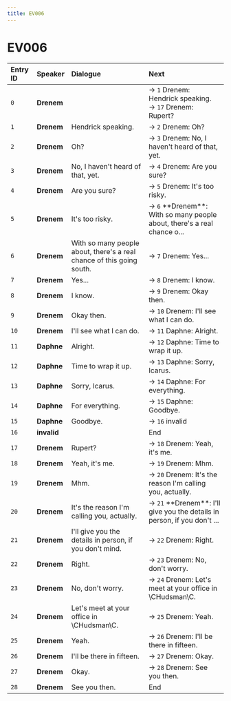 ```yaml
---
title: EV006
---
```


# EV006


| Entry ID | Speaker | Dialogue | Next |
| :------- | :------ | :------- | :------------ |
| `0` | **Drenem** |  | → `1` Drenem: Hendrick speaking\.<br>→ `17` Drenem: Rupert? |
| `1` | **Drenem** | Hendrick speaking\. | → `2` Drenem: Oh? |
| `2` | **Drenem** | Oh? | → `3` Drenem: No, I haven't heard of that, yet\. |
| `3` | **Drenem** | No, I haven't heard of that, yet\. | → `4` Drenem: Are you sure? |
| `4` | **Drenem** | Are you sure? | → `5` Drenem: It's too risky\. |
| `5` | **Drenem** | It's too risky\. | → `6` \*\*Drenem\*\*: With so many people about, there's a real chance o\.\.\. |
| `6` | **Drenem** | With so many people about, there's a real chance of this going south\. | → `7` Drenem: Yes\.\.\. |
| `7` | **Drenem** | Yes\.\.\. | → `8` Drenem: I know\. |
| `8` | **Drenem** | I know\. | → `9` Drenem: Okay then\. |
| `9` | **Drenem** | Okay then\. | → `10` Drenem: I'll see what I can do\. |
| `10` | **Drenem** | I'll see what I can do\. | → `11` Daphne: Alright\. |
| `11` | **Daphne** | Alright\. | → `12` Daphne: Time to wrap it up\. |
| `12` | **Daphne** | Time to wrap it up\. | → `13` Daphne: Sorry, Icarus\. |
| `13` | **Daphne** | Sorry, Icarus\. | → `14` Daphne: For everything\. |
| `14` | **Daphne** | For everything\. | → `15` Daphne: Goodbye\. |
| `15` | **Daphne** | Goodbye\. | → `16` invalid |
| `16` | **invalid** |  | End |
| `17` | **Drenem** | Rupert? | → `18` Drenem: Yeah, it's me\. |
| `18` | **Drenem** | Yeah, it's me\. | → `19` Drenem: Mhm\. |
| `19` | **Drenem** | Mhm\. | → `20` Drenem: It's the reason I'm calling you, actually\. |
| `20` | **Drenem** | It's the reason I'm calling you, actually\. | → `21` \*\*Drenem\*\*: I'll give you the details in person, if you don't \.\.\. |
| `21` | **Drenem** | I'll give you the details in person, if you don't mind\. | → `22` Drenem: Right\. |
| `22` | **Drenem** | Right\. | → `23` Drenem: No, don't worry\. |
| `23` | **Drenem** | No, don't worry\. | → `24` Drenem: Let's meet at your office in \\CHudsman\\C\. |
| `24` | **Drenem** | Let's meet at your office in \\CHudsman\\C\. | → `25` Drenem: Yeah\. |
| `25` | **Drenem** | Yeah\. | → `26` Drenem: I'll be there in fifteen\. |
| `26` | **Drenem** | I'll be there in fifteen\. | → `27` Drenem: Okay\. |
| `27` | **Drenem** | Okay\. | → `28` Drenem: See you then\. |
| `28` | **Drenem** | See you then\. | End |
